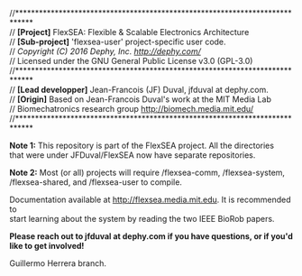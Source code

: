 //****************************************************************************  
//	**[Project]** FlexSEA: Flexible & Scalable Electronics Architecture  
//	**[Sub-project]** 'flexsea-user' project-specific user code.  
//	*Copyright (C) 2016 Dephy, Inc. <http://dephy.com/>*  
//	Licensed under the GNU General Public License v3.0 (GPL-3.0)  
//****************************************************************************  
//	**[Lead developper]** Jean-Francois (JF) Duval, jfduval at dephy.com.  
//	**[Origin]** Based on Jean-Francois Duval's work at the MIT Media Lab  
//	Biomechatronics research group <http://biomech.media.mit.edu/>  
//****************************************************************************  

**Note 1:** This repository is part of the FlexSEA project. All the directories  
that were under JFDuval/FlexSEA now have separate repositories.

**Note 2:** Most (or all) projects will require /flexsea-comm, /flexsea-system,  
/flexsea-shared, and /flexsea-user to compile.
  
Documentation available at <http://flexsea.media.mit.edu>. It is recommended to  
start learning about the system by reading the two IEEE BioRob papers. 
  
**Please reach out to jfduval at dephy.com if you have questions, or if you'd  
like to get involved!**  

Guillermo Herrera branch.
